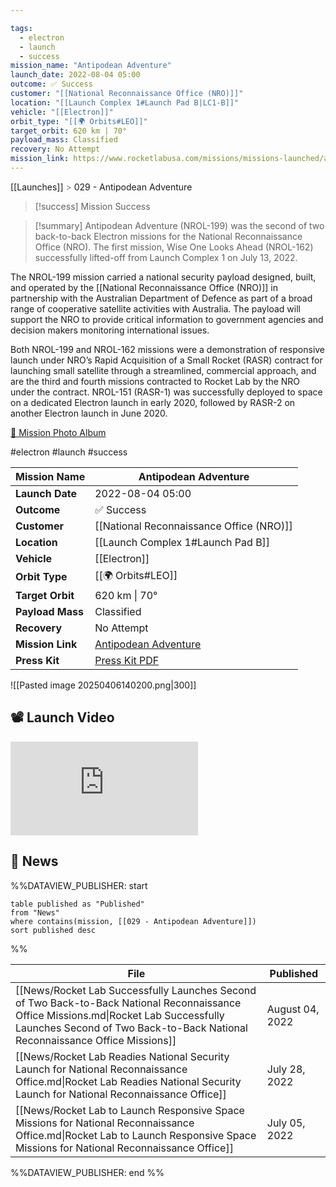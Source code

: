 ```yaml
---

tags:
  - electron
  - launch
  - success
mission_name: "Antipodean Adventure"
launch_date: 2022-08-04 05:00
outcome: ✅ Success
customer: "[[National Reconnaissance Office (NRO)]]"
location: "[[Launch Complex 1#Launch Pad B|LC1-B]]"
vehicle: "[[Electron]]"
orbit_type: "[[🌍 Orbits#LEO]]"
target_orbit: 620 km | 70°
payload_mass: Classified
recovery: No Attempt
mission_link: https://www.rocketlabusa.com/missions/missions-launched/antipodean-adventure/
---
```

[[Launches]]  <span style="color: LightSlateGray">></span>  029 - Antipodean Adventure

>[!success] Mission Success

>[!summary]
Antipodean Adventure (NROL-199) was the second of two back-to-back Electron missions for the National Reconnaissance Office (NRO). The first mission, Wise One Looks Ahead (NROL-162) successfully lifted-off from Launch Complex 1 on July 13, 2022. 
>
The NROL-199 mission carried a national security payload designed, built, and operated by the [[National Reconnaissance Office (NRO)]] in partnership with the Australian Department of Defence as part of a broad range of cooperative satellite activities with Australia. The payload will support the NRO to provide critical information to government agencies and decision makers monitoring international issues.
>
Both NROL-199 and NROL-162 missions were a demonstration of responsive launch under NRO’s Rapid Acquisition of a Small Rocket (RASR) contract for launching small satellite through a streamlined, commercial approach, and are the third and fourth missions contracted to Rocket Lab by the NRO under the contract. NROL-151 (RASR-1) was successfully deployed to space on a dedicated Electron launch in early 2020, followed by RASR-2 on another Electron launch in June 2020.
>
[📸 Mission Photo Album](https://www.flickr.com/photos/rocketlab/albums/72177720301773707/)

#electron #launch #success


| **Mission Name** | Antipodean Adventure                                                                                  |
| ---------------- | ----------------------------------------------------------------------------------------------------- |
| **Launch Date**  | 2022-08-04 05:00                                                                                      |
| **Outcome**      | ✅ Success                                                                                             |
| **Customer**     | [[National Reconnaissance Office (NRO)]]                                                              |
| **Location**     | [[Launch Complex 1#Launch Pad B]]                                                                     |
| **Vehicle**      | [[Electron]]                                                                                          |
| **Orbit Type**   | [[🌍 Orbits#LEO]]                                                                                     |
| **Target Orbit** | 620 km &#124; 70°                                                                                     |
| **Payload Mass** | Classified                                                                                            |
| **Recovery**     | No Attempt                                                                                            |
| **Mission Link** | [Antipodean Adventure](https://www.rocketlabusa.com/missions/missions-launched/antipodean-adventure/) |
| **Press Kit**    | [Press Kit PDF](https://rocketlabcorp.com/assets/Uploads/Flight-29-Press-Kit-FINAL.pdf)               |


![[Pasted image 20250406140200.png|300]]

## 📽️ Launch Video

<div class="responsive-video">
<iframe src="https://www.youtube.com/embed/ij94xGiXB5Q" title="Rocket Lab&#39;s Electron - Antipodean Adventure Mission" frameborder="0" allow="accelerometer; autoplay; clipboard-write; encrypted-media; gyroscope; picture-in-picture; web-share" referrerpolicy="strict-origin-when-cross-origin" allowfullscreen></iframe>     
</div>

## 📰 News
%%DATAVIEW_PUBLISHER: start
```
table published as "Published"
from "News"
where contains(mission, [[029 - Antipodean Adventure]])
sort published desc
```
%%

| File                                                                                                                                                                                                                 | Published       |
| -------------------------------------------------------------------------------------------------------------------------------------------------------------------------------------------------------------------- | --------------- |
| [[News/Rocket Lab Successfully Launches Second of Two Back-to-Back National Reconnaissance Office Missions.md\|Rocket Lab Successfully Launches Second of Two Back-to-Back National Reconnaissance Office Missions]] | August 04, 2022 |
| [[News/Rocket Lab Readies National Security Launch for National Reconnaissance Office.md\|Rocket Lab Readies National Security Launch for National Reconnaissance Office]]                                           | July 28, 2022   |
| [[News/Rocket Lab to Launch Responsive Space Missions for National Reconnaissance Office.md\|Rocket Lab to Launch Responsive Space Missions for National Reconnaissance Office]]                                     | July 05, 2022   |

%%DATAVIEW_PUBLISHER: end %%